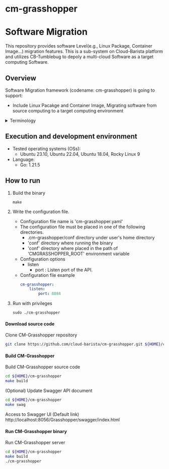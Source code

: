 # cm-grasshopper

# Software Migration
This repository provides software Level(e.g., Linux Package, Container Image...) migration features. This is a sub-system on Cloud-Barista platform and utilizes CB-Tumblebug to depoly a multi-cloud Software as a target computing Software.

## Overview

Software Migration framework (codename: cm-grasshopper) is going to support:

* Include Linux Pacakge and Container Image, Migrating software from source computing to a target computing environment


<details>
    <summary>Terminology</summary>

* Source Computing  
  The source computing, serving as the target for configuration and information collection, for the migration to multi-cloud
* Target Computing  
  The target computing is migration target as multi-cloud

</details>

## Execution and development environment
* Tested operating systems (OSs):
  * Ubuntu 23.10, Ubuntu 22.04, Ubuntu 18.04, Rocky Linux 9
* Language:
  * Go: 1.21.5

## How to run

1. Build the binary
     ```shell
     make
     ```

2. Write the configuration file.
    - Configuration file name is 'cm-grasshopper.yaml'
    - The configuration file must be placed in one of the following directories.
        - .cm-grasshopper/conf directory under user's home directory
        - 'conf' directory where running the binary
        - 'conf' directory where placed in the path of 'CMGRASSHOPPER_ROOT' environment variable
    - Configuration options
        - listen
            - port : Listen port of the API.
    - Configuration file example
      ```yaml
      cm-grasshopper:
          listen:
              port: 8084
      ```

3. Run with privileges
     ```shell
     sudo ./cm-grasshopper
     ```
#### Download source code

Clone CM-Grasshopper repository

```bash
git clone https://github.com/cloud-barista/cm-grasshopper.git ${HOME}/cm-grasshopper
```

#### Build CM-Grasshopper

Build CM-Grasshopper source code

```bash
cd ${HOME}/cm-grasshopper
make build
```

(Optional) Update Swagger API document
```bash
cd ${HOME}/cm-grasshopper
make swag
```

Access to Swagger UI
(Default link) http://localhost:8056/Grasshopper/swagger/index.html

#### Run CM-Grasshopper binary

Run CM-Grasshopper server

```bash
cd ${HOME}/cm-grasshopper
make build
./cm-grasshopper
```